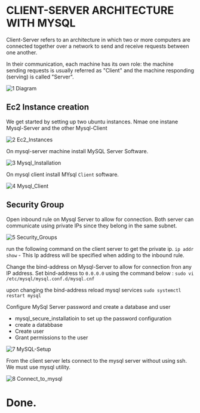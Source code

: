 # CLIENT-SERVER ARCHITECTURE WITH MYSQL

Client-Server refers to an architecture in which two or more computers are connected together over a network to send and receive requests between one another.

In their communication, each machine has its own role: the machine sending requests is usually referred as "Client" and the machine responding (serving) is called "Server".


![1 Diagram](https://github.com/lucm9/My-Personal-Project-Documentation/assets/96879757/0989cabb-47ec-49ea-93a1-b9c48925054e)

## Ec2 Instance creation

We get started by setting up two ubuntu instances. Nmae one instane Mysql-Server and the other Mysql-Client

![2 Ec2_Instances](https://github.com/lucm9/My-Personal-Project-Documentation/assets/96879757/de693bf4-f9c0-468f-ac5c-485e0833a48b)

On mysql-server machine install MySQL Server Software.

![3 Mysql_Installation](https://github.com/lucm9/My-Personal-Project-Documentation/assets/96879757/c0b2752b-203f-4785-b35e-043ab2cf6bc6)

On mysql client install MYsql `Client` software.

![4 Mysql_Client](https://github.com/lucm9/My-Personal-Project-Documentation/assets/96879757/7c7abef7-ad9e-4a40-a747-7da117ab26b3)

## Security Group

Open inbound rule on Mysql Server to allow for connection. Both server can communicate using private IPs since they belong in the same subnet.  

![5 Security_Groups](https://github.com/lucm9/My-Personal-Project-Documentation/assets/96879757/c9ad21db-d8df-460d-b94d-ebf663d676a7)

run the following command on the client server to get the private ip. `ip addr show` - This Ip address will be specified when adding to the inbound rule. 

Change the bind-address on Mysql-Server to allow for connection fron any IP address. Set bind-address to `0.0.0.0` using the command below : `sudo vi /etc/mysql/mysql.conf.d/mysql.cnf`

upon changing the bind-address reload mysql services `sudo systemctl restart mysql`

Configure MySql Server password and create a database and user 

- mysql_secure_installatioin to set up the password configuration
- create a databbase
- Create user
- Grant permissions to the user

![7 MySQL-Setup](https://github.com/lucm9/My-Personal-Project-Documentation/assets/96879757/11ae6157-d76e-4c2d-b472-70d6523575e9)

From the client server lets connect to the mysql server without using ssh. We must use mysql utility.

![8 Connect_to_mysql](https://github.com/lucm9/My-Personal-Project-Documentation/assets/96879757/3134e0cc-74bc-475d-9664-2b50087640b1)

# Done.



